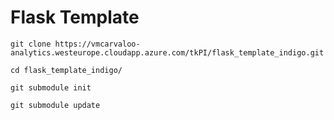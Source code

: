 # Flask Template
 
```git clone https://vmcarvaloo-analytics.westeurope.cloudapp.azure.com/tkPI/flask_template_indigo.git```

```cd flask_template_indigo/```

```git submodule init```

```git submodule update```

